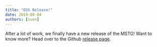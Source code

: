```yaml
---
title: "OSS Release!"
date: 2019-08-04
authors: [sven]
---
```


After a lot of work, we finally have a new release of the MSTG! Want to know more? Head over to the Github [release page](https://github.com/OWASP/mastg/releases).
